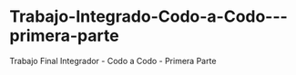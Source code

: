 # Trabajo-Integrado-Codo-a-Codo---primera-parte
Trabajo Final Integrador - Codo a Codo - Primera Parte
